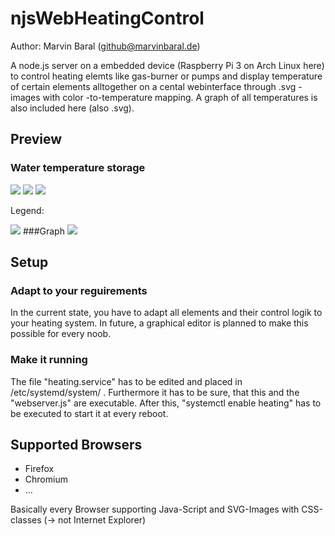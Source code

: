 # njsWebHeatingControl
Author: Marvin Baral (github@marvinbaral.de)

A node.js server on a embedded device (Raspberry Pi 3 on Arch Linux here) to control heating elemts like gas-burner or pumps and display temperature of certain elements alltogether on a cental webinterface through .svg - images with color -to-temperature mapping. A graph of all temperatures is also included here (also .svg).

## Preview
### Water temperature storage
![](https://www.marvinbaral.de/image/svg+xml/Uploads/HeatingControl/storage.svg)
![](https://www.marvinbaral.de/image/svg+xml/Uploads/HeatingControl/storage2.svg)
![](https://www.marvinbaral.de/image/svg+xml/Uploads/HeatingControl/storage3.svg)

Legend:

![](https://www.marvinbaral.de/image/svg+xml/Uploads/HeatingControl/legend.svg)
###Graph
![](https://www.marvinbaral.de/image/svg+xml/Uploads/HeatingControl/graph.svg)
## Setup
### Adapt to your reguirements
In the current state, you have to adapt all elements and their control logik to your heating system. In future, a graphical editor is planned to make this possible for every noob.
### Make it running
The file "heating.service" has to be edited and placed in /etc/systemd/system/ . Furthermore it has to be sure, that this and the "webserver.js" are executable. After this, "systemctl enable heating" has to be executed to start it at every reboot.

## Supported Browsers
* Firefox
* Chromium
* ...

Basically every Browser supporting Java-Script and SVG-Images with CSS-classes (-> not Internet Explorer)


